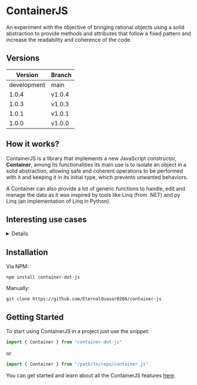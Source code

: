 # ContainerJS
An experiment with the objective of bringing rational objects using a solid abstraction to provide methods and attributes that follow a fixed pattern and increase the readability and coherence of the code.

## Versions

| Version | Branch |
| ------- | ------ |
| development | main |
| 1.0.4 | v1.0.4 |
| 1.0.3 | v1.0.3 |
| 1.0.1 | v1.0.1 |
| 1.0.0 | v1.0.0 |

## How it works?
ContainerJS is a library that implements a new JavaScript constructor, **Container**, among its functionalities its main use is to isolate an object in a solid abstraction, allowing safe and coherent operations to be performed with it and keeping it in its initial type, which prevents unwanted behaviors.

A Container can also provide a lot of generic functions to handle, edit and manage the data as it was inspired by tools like Linq (from .NET) and py Linq (an implementation of Linq in Python).

## Interesting use cases

<details>

### Getting data selectively
A container allows recursive operations, one of those possibilities is the ability to get ordered data, such as "the first 5 items of an iterable object", "the last 3 items of an iterable object" or "the first 5 items of an iterable object skipping two objects".

Examples:

<details>

```js
const MyContainer = Container.from([1, 2, 3, 4, 5, 6, 7, 8, 9, 10]);

//Will return the first 5 items ([1, 2, 3, 4, 5])
MyContainer.first(5);

//Will return the last 3 items ([10, 9, 8])
MyContainer.last(3);

//Will return the first 5 items skipping 3 ([4, 5, 6, 7, 8])
MyContainer.skip(3).first(5);
```

</details>

### Unifying data management
A container is capable of dynamically detecting its type when being created, from that it allows the management of data in a unified way using generic methods. It currently supports popular JavaScript types such as Array, Object, Set and Map.

Examples:

<details>

```js
const MyContainer = Container.from([]);

MyContainer.add(1); //Will add the item 1 to MyContainer content
```

```js
const MyContainer = Container.from(new Set([]));

MyContainer.add(1); //Will add the item 1 to MyContainer content
```

```js
const MyContainer = Container.from({});

MyContainer.add("a", 1); //Will add the item {a: 1} to MyContainer content
```

```js
const MyContainer = Container.from(new Map());

MyContainer.add("a", 1); //Will add the item {a: 1} to MyContainer content
```

</details>

</details>

## Installation
Via NPM:

```
npm install container-dot-js
```

Manually:

```
git clone https://github.com/EternalQuasar0206/container-js
```

## Getting Started
To start using ContainerJS in a project just use the snippet:

```js
import { Container } from "container-dot-js"
```

or

```js
import { Container } from "/path/to/repo/container.js"
```

You can get started and learn about all the ContainerJS features <a href="./docs/QuickStart.md">here</a>.